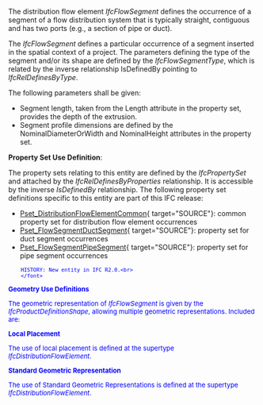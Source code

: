 The distribution flow element _IfcFlowSegment_ defines the occurrence of a segment of a flow distribution system that is typically straight, contiguous and has two ports (e.g., a section of pipe or duct).

The _IfcFlowSegment_ defines a particular occurrence of a segment inserted in the spatial context of a project. The parameters defining the type of the segment and/or its shape are defined by the _IfcFlowSegmentType_, which is related by the inverse relationship IsDefinedBy pointing to _IfcRelDefinesByType_.

The following parameters shall be given:

* Segment length, taken from the Length attribute in the property set, provides the depth of the extrusion.
* Segment profile dimensions are defined by the NominalDiameterOrWidth and NominalHeight attributes in the property set.

****Property Set Use Definition****:

The property sets relating to this entity are defined by the _IfcPropertySet_ and attached by the _IfcRelDefinesByProperties_ relationship. It is accessible by the inverse _IsDefinedBy_ relationship. The following property set definitions specific to this entity are part of this IFC release:

* [Pset_DistributionFlowElementCommon](../../psd/IfcSharedBldgServiceElements/Pset_DistributionFlowElementCommon.xml){ target="SOURCE"}: common property set for distribution flow element occurrences 
* [Pset_FlowSegmentDuctSegment](../../psd/IfcSharedBldgServiceElements/Pset_FlowSegmentDuctSegment.xml){ target="SOURCE"}: property set for duct segment occurrences 
* [Pset_FlowSegmentPipeSegment](../../psd/IfcSharedBldgServiceElements/Pset_FlowSegmentPipeSegment.xml){ target="SOURCE"}: property set for pipe segment occurrences 

> <font color="#0000ff" size="-1">
    	HISTORY: New entity in IFC R2.0.<br>
    	</font>

**Geometry Use Definitions**

The geometric representation of _IfcFlowSegment_ is given by the _IfcProductDefinitionShape_, allowing multiple geometric representations. Included are:

**Local Placement**

The use of local placement is defined at the supertype _IfcDistributionFlowElement_.

**Standard Geometric Representation**

The use of Standard Geometric Representations is defined at the supertype _IfcDistributionFlowElement_.